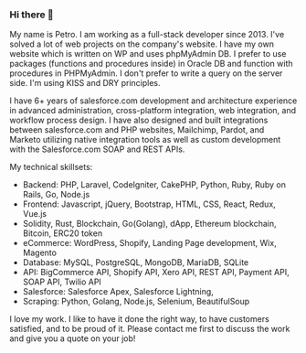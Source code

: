 ### Hi there 👋


My name is Petro. I am working as a full-stack developer since 2013. I've solved a lot of web projects on the company's website. I have my own website which is written on WP and uses phpMyAdmin DB. I prefer to use packages (functions and procedures inside) in Oracle DB and function with procedures in PHPMyAdmin. I don't prefer to write a query on the server side. I'm using KISS and DRY principles.

I have 6+ years of salesforce.com development and architecture experience in advanced administration, cross-platform integration, web integration, and workflow process design. I have also designed and built integrations between salesforce.com and PHP websites, Mailchimp, Pardot, and Marketo utilizing native integration tools as well as custom development with the Salesforce.com SOAP and REST APIs.

My technical skillsets:
- Backend: PHP, Laravel, CodeIgniter, CakePHP, Python, Ruby, Ruby on Rails, Go, Node.js
- Frontend: Javascript, jQuery, Bootstrap, HTML, CSS, React, Redux, Vue.js
- Solidity, Rust, Blockchain, Go(Golang), dApp, Ethereum blockchain, Bitcoin, ERC20 token
- eCommerce: WordPress, Shopify, Landing Page development, Wix, Magento
- Database: MySQL, PostgreSQL, MongoDB, MariaDB, SQLite
- API: BigCommerce API, Shopify API, Xero API, REST API, Payment API, SOAP API, Twilio API
- Salesforce: Salesforce Apex, Salesforce Lightning,
- Scraping: Python, Golang, Node.js, Selenium, BeautifulSoup

I love my work. I like to have it done the right way, to have customers satisfied, and to be proud of it. Please contact me first to discuss the work and give you a quote on your job!

